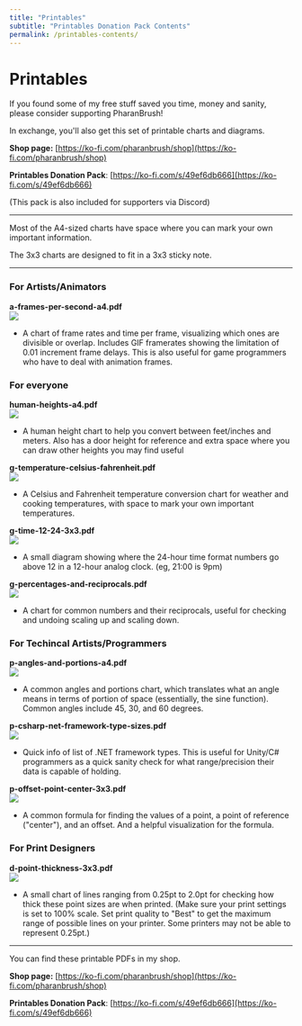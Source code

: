 ```yaml
---
title: "Printables"
subtitle: "Printables Donation Pack Contents"
permalink: /printables-contents/
---
```


# Printables

If you found some of my free stuff saved you time, money and sanity, please consider supporting PharanBrush!

In exchange, you'll also get this set of printable charts and diagrams.

**Shop page:** [https://ko-fi.com/pharanbrush/shop](https://ko-fi.com/pharanbrush/shop)  

**Printables Donation Pack**: [https://ko-fi.com/s/49ef6db666](https://ko-fi.com/s/49ef6db666)  


(This pack is also included for supporters via Discord)

---

Most of the A4-sized charts have space where you can mark your own important information.

The 3x3 charts are designed to fit in a 3x3 sticky note.

---

### For Artists/Animators
**a-frames-per-second-a4.pdf**  
![](img/printables/time-per-frame.jpg)  
- A chart of frame rates and time per frame, visualizing which ones are divisible or overlap. Includes GIF framerates showing the limitation of 0.01 increment frame delays. This is also useful for game programmers who have to deal with animation frames.


### For everyone
**human-heights-a4.pdf**  
![](img/printables/human-heights.jpg)  
- A human height chart to help you convert between feet/inches and meters. Also has a door height for reference and extra space where you can draw other heights you may find useful

**g-temperature-celsius-fahrenheit.pdf**  
![](img/printables/celsius-and-fahrenheit.jpg)  
- A Celsius and Fahrenheit temperature conversion chart for weather and cooking temperatures, with space to mark your own important temperatures.

**g-time-12-24-3x3.pdf**  
![](img/printables/12-24-time.jpg)  
- A small diagram showing where the 24-hour time format numbers go above 12 in a 12-hour analog clock. (eg, 21:00 is 9pm)

**g-percentages-and-reciprocals.pdf**  
![](img/printables/percentages-and-reciprocals.jpg)  
- A chart for common numbers and their reciprocals, useful for checking and undoing scaling up and scaling down.

### For Techincal Artists/Programmers
**p-angles-and-portions-a4.pdf**  
![](img/printables/angles-and-portions.jpg)  
- A common angles and portions chart, which translates what an angle means in terms of portion of space (essentially, the sine function). Common angles include 45, 30, and 60 degrees.

**p-csharp-net-framework-type-sizes.pdf**  
![](img/printables/net-framework-types.jpg)  
- Quick info of list of .NET framework types. This is useful for Unity/C# programmers as a quick sanity check for what range/precision their data is capable of holding.

**p-offset-point-center-3x3.pdf**  
![](img/printables/offset-point-center.jpg)  
- A common formula for finding the values of a point, a point of reference ("center"), and an offset. And a helpful visualization for the formula.



### For Print Designers
**d-point-thickness-3x3.pdf**  
![](img/printables/point-thickness.jpg)  
- A small chart of lines ranging from 0.25pt to 2.0pt for checking how thick these point sizes are when printed. (Make sure your print settings is set to 100% scale. Set print quality to "Best" to get the maximum range of possible lines on your printer. Some printers may not be able to represent 0.25pt.)

---

You can find these printable PDFs in my shop.

**Shop page:** [https://ko-fi.com/pharanbrush/shop](https://ko-fi.com/pharanbrush/shop)  

**Printables Donation Pack**: [https://ko-fi.com/s/49ef6db666](https://ko-fi.com/s/49ef6db666)  
